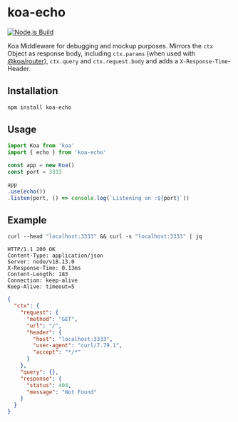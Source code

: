 # koa-echo
[![Node.js Build](https://github.com/lmzdev/koa-echo/actions/workflows/node.js.yml/badge.svg?branch=main)](https://github.com/lmzdev/koa-echo/actions/workflows/node.js.yml)

Koa Middleware for debugging and mockup purposes.
Mirrors the ```ctx``` Object as response body, including ```ctx.params``` (when used with [@koa/router](https://www.npmjs.com/package/koa-router)), ```ctx.query``` and ```ctx.request.body``` and adds a ```X-Response-Time```-Header.

## Installation
```sh
npm install koa-echo
```

## Usage

```ts
import Koa from 'koa'
import { echo } from 'koa-echo'

const app = new Koa()
const port = 3333

app
.use(echo())
.listen(port, () => console.log(`Listening on :${port}`))

```

## Example
```ss
curl --head "localhost:3333" && curl -s "localhost:3333" | jq
```

```
HTTP/1.1 200 OK
Content-Type: application/json
Server: node/v18.13.0
X-Response-Time: 0.13ms
Content-Length: 183
Connection: keep-alive
Keep-Alive: timeout=5
```

```json
{
  "ctx": {
    "request": {
      "method": "GET",
      "url": "/",
      "header": {
        "host": "localhost:3333",
        "user-agent": "curl/7.79.1",
        "accept": "*/*"
      }
    },
    "query": {},
    "response": {
      "status": 404,
      "message": "Not Found"
    }
  }
}
```
